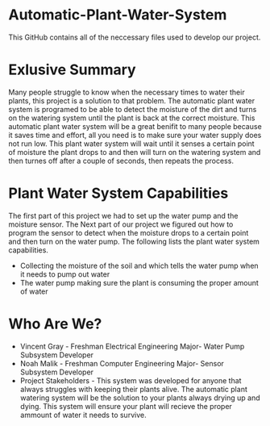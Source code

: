 # Automatic-Plant-Water-System
This GitHub contains all of the neccessary files used to develop our project. 
# Exlusive Summary 
Many people struggle to know when the necessary times to water their plants, this project is a solution to that problem. The automatic plant water system is programed to be able to detect the moisture of the dirt and turns on the watering system until the plant is back at the correct moisture. This automatic plant water system will be a great benifit to many people because it saves time and effort, all you need is to make sure your water supply does not run low. This plant water system will wait until it senses a certain point of moisture the plant drops to and then will turn on the watering system and then turnes off after a couple of seconds, then repeats the process.
# Plant Water System Capabilities
The first part of this project we had to set up the water pump and the moisture sensor. The Next part of our project we figured out how to program the sensor to detect when the moisture drops to a certain point and then turn on the water pump. The following lists the plant water system capabilities. 
* Collecting the moisture of the soil and which tells the water pump when it needs to pump out water 
* The water pump making sure the plant is consuming the proper amount of water 
# Who Are We? 
* Vincent Gray - Freshman Electrical Engineering Major- Water Pump Subsystem Developer
* Noah Malik - Freshman Computer Engineering Major- Sensor Subsystem Developer
* Project Stakeholders - This system was developed for anyone that always struggles with keeping their plants alive. The automatic plant watering system will be the solution to your plants always drying up and dying. This system will ensure your plant will recieve the proper ammount of water it needs to survive. 
